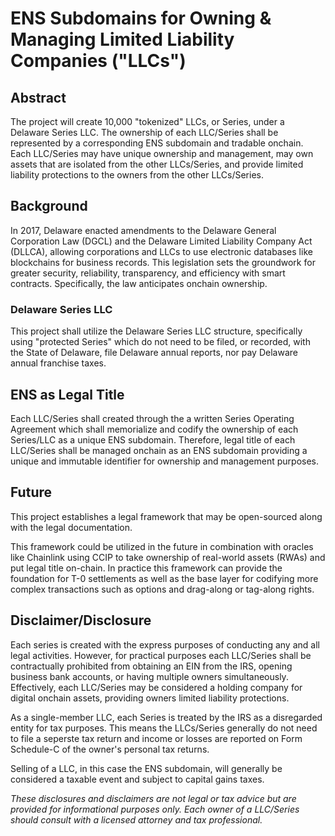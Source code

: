 
# ENS Subdomains for Owning & Managing Limited Liability Companies ("LLCs") 

## Abstract

The project will create 10,000 "tokenized" LLCs, or Series, under a Delaware Series LLC. The ownership of each LLC/Series shall be represented by a corresponding ENS subdomain and tradable onchain. Each LLC/Series may have unique ownership and management, may own assets that are isolated from the other LLCs/Series, and provide limited liability protections to the owners from the other LLCs/Series.

## Background

In 2017, Delaware enacted amendments to the Delaware General Corporation Law (DGCL) and the Delaware Limited Liability Company Act (DLLCA), allowing corporations and LLCs to use electronic databases like blockchains for business records. This legislation sets the groundwork for greater security, reliability, transparency, and efficiency with smart contracts.  Specifically, the law anticipates onchain ownership.  

### Delaware Series LLC

This project shall utilize the Delaware Series LLC structure, specifically using "protected Series" which do not need to be filed, or recorded, with the State of Delaware, file Delaware annual reports, nor pay Delaware annual franchise taxes.

## ENS as Legal Title

Each LLC/Series shall created through the a written Series Operating Agreement which shall memorialize and codify the ownership of each Series/LLC as a unique ENS subdomain.  Therefore, legal title of each LLC/Series shall be managed onchain as an ENS subdomain providing a unique and immutable identifier for ownership and management purposes.

## Future

This project establishes a legal framework that may be open-sourced along with the legal documentation. 

This framework could be utilized in the future in combination with oracles like Chainlink using CCIP to take ownership of real-world assets (RWAs) and put legal title on-chain.  In practice this framework can provide the foundation for T-0 settlements as well as the base layer for codifying more complex transactions such as options and drag-along or tag-along rights.

## Disclaimer/Disclosure

Each series is created with the express purposes of conducting any and all legal activities.  However, for practical purposes each LLC/Series shall be contractually prohibited from obtaining an EIN from the IRS, opening business bank accounts, or having multiple owners simultaneously. Effectively, each LLC/Series may be considered a holding company for digital onchain assets, providing owners limited liability protections.

As a single-member LLC, each Series is treated by the IRS as a disregarded entity for tax purposes. This means the LLCs/Series generally do not need to file a seperste tax return and income or losses are reported on Form Schedule-C of the owner's personal tax returns.

Selling of a LLC, in this case the ENS subdomain, will generally be considered a taxable event and subject to capital gains taxes.

*These disclosures and disclaimers are not legal or tax advice but are provided for informational purposes only. Each owner of a LLC/Series should consult with a licensed attorney and tax professional.*

